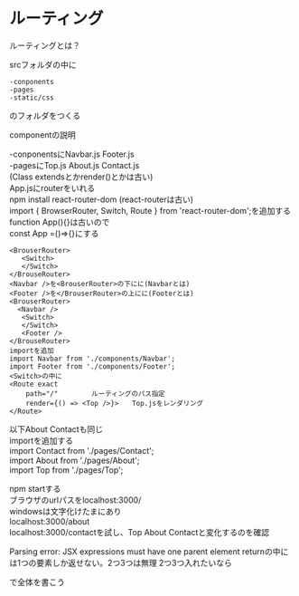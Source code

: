 # ルーティング
ルーティングとは？

srcフォルダの中に
```
-conponents
-pages
-static/css
```  
のフォルダをつくる  

componentの説明  

-conponentsにNavbar.js Footer.js  
-pagesにTop.js About.js Contact.js  
(Class extendsとかrender()とかは古い)  
App.jsにrouterをいれる  
npm install react-router-dom    (react-routerは古い)  
import { BrowserRouter, Switch, Route } from 'react-router-dom';を追加する  
function App(){}は古いので  
const App =()=>{}にする  

```
<BrouserRouter>  
   <Switch>  
   </Switch>  
</BrouseRouter>  
<Navbar />を<BrouserRouter>の下にに(Navbarとは)  
<Footer />を</BrouserRouter>の上にに(Footerとは)  
<BrouserRouter>  
  <Navbar />  
   <Switch>  
   </Switch>  
   <Footer />  
</BrouseRouter>  
importを追加  
import Navbar from './components/Navbar';  
import Footer from './components/Footer';  
<Switch>の中に  
<Route exact  
    path="/"　　　　　ルーティングのパス指定  
    render={() => <Top />}>　　Top.jsをレンダリング  
</Route>  
```  
以下About Contactも同じ  
importを追加する  
import Contact from './pages/Contact';  
import About from './pages/About';  
import Top from './pages/Top';  



npm startする  
ブラウザのurlパスをlocalhost:3000/  
windowsは文字化けたまにあり  
localhost:3000/about  
localhost:3000/contactを試し、Top About Contactと変化するのを確認  

Parsing error: JSX expressions must have one parent element
returnの中には1つの要素しか返せない。2つ3つは無理
2つ3つ入れたいなら<div></div>で全体を書こう  

